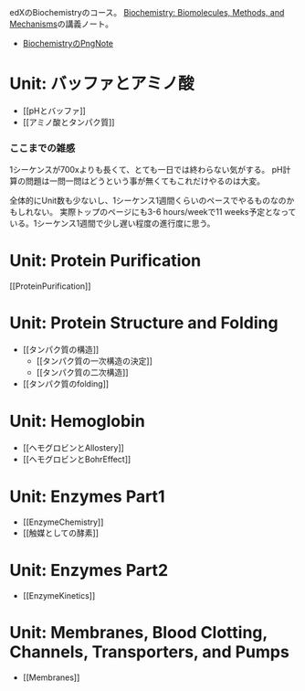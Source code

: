 edXのBiochemistryのコース。
[Biochemistry: Biomolecules, Methods, and Mechanisms](https://www.edx.org/course/biochemistry-biomolecules-methods-and-mechanisms-course-v1mitx705x3t2021)の講義ノート。

- [BiochemistryのPngNote](https://karino2.github.io/ImageGallery/Biochemistry705x.html)

# Unit: バッファとアミノ酸

- [[pHとバッファ]]
- [[アミノ酸とタンパク質]]

### ここまでの雑感

1シーケンスが700xよりも長くて、とても一日では終わらない気がする。
pH計算の問題は一問一問はどうという事が無くてもこれだけやるのは大変。

全体的にUnit数も少ないし、1シーケンス1週間くらいのペースでやるものなのかもしれない。
実際トップのページにも3-6 hours/weekで11 weeks予定となっている。1シーケンス1週間で少し遅い程度の進行度に思う。

# Unit: Protein Purification

[[ProteinPurification]]

# Unit: Protein Structure and Folding

- [[タンパク質の構造]]
  - [[タンパク質の一次構造の決定]]
  - [[タンパク質の二次構造]]
- [[タンパク質のfolding]]

# Unit: Hemoglobin

- [[ヘモグロビンとAllostery]]
- [[ヘモグロビンとBohrEffect]]

# Unit: Enzymes Part1

- [[EnzymeChemistry]]
- [[触媒としての酵素]]

# Unit: Enzymes Part2

- [[EnzymeKinetics]]

# Unit: Membranes, Blood Clotting, Channels, Transporters, and Pumps

- [[Membranes]]